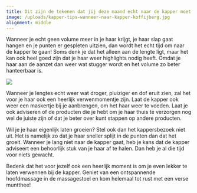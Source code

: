```yaml
---
title: Dit zijn de tekenen dat jij deze maand echt naar de kapper moet!
image: /uploads/kapper-tips-wanneer-naar-kapper-koffijberg.jpg
alignment: middle
---
```


Wanneer je echt geen volume meer in je haar krijgt, je haar slap gaat hangen en je punten er gespleten uitzien, dan wordt het echt tijd om naar de kapper te gaan! Soms denk je dat het alleen aan de lengte ligt, maar het kan ook heel goed zijn dat je haar weer highlights nodig heeft. Omdat je haar aan de aanzet dan weer wat stugger wordt en het volume zo beter hanteerbaar is.

![](blob:https://app.cloudcannon.com/8f82559b-7adf-42f9-902d-c88a708afcb0)

Wanneer je lengtes echt weer wat droger, pluiziger en dof eruit zien, zal het voor je haar ook een heerlijk verwenmomentje zijn. Laat de kapper ook weer een maskertje bij je aanbrengen, om het haar weer te voeden. Laat je ook adviseren of de producten die je hebt om je haar thuis te verzorgen nog wel de juiste zijn of dat je beter over kunt stappen op andere producten.

Wil je je haar eigenlijk laten groeien? Stel ook dan het kappersbezoek niet uit. Het is namelijk zo dat je haar sneller splijt in de punten dan dat het groeit. Wanneer je lang niet naar de kapper gaat, heb je kans dat de kapper adviseert een behoorlijk stuk van je haar af te halen. Dan heb je al die tijd voor niets gewacht.

Bedenk dat het voor jezelf ook een heerlijk moment is om je even lekker te laten verwennen bij de kapper. Geniet van een ontspannende hoofdmassage in de massagestoel en kom helemaal tot rust met een verse muntthee!